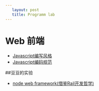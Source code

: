 ```yaml
---
   layout: post
   title: Programm lab
---
```


<div class="website-nav">
	<h1>Web 前端</h1>
	<ul >
		<li><a href="./other_sites/javascript/javascript编写风格.html" target="_blank">Javascript编写风格</a></li>
		<li><a href="./other_sites/javascript/javascript编码规范.html" target="_blank">Javascript编码规范</a></li>		
	</ul>
</div>

##豆豆的实验

* [node web framework(借鉴Rail开发哲学)](https://github.com/xiaofuzi/nodeApp)